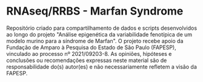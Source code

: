 # RNAseq/RRBS - Marfan Syndrome

Repositório criado para compartilhamento de dados e scripts desenvolvidos ao longo do projeto "Análise epigenética da variabilidade fenotípica de um modelo murino para a síndrome de Marfan".  O projeto recebe apoio da Fundação de Amparo à Pesquisa do Estado de São Paulo (FAPESP), vinculado ao processo nº 2021/09203-8.  As opiniões, hipóteses e conclusões ou recomendações expressas neste material são de responsabilidade do(s) autor(es) e não necessariamente refletem a visão da FAPESP.
